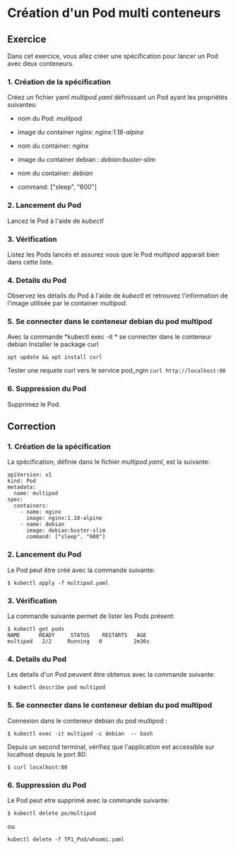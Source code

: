 # Création d'un Pod multi conteneurs

## Exercice

Dans cet exercice, vous allez créer une spécification pour lancer un  Pod avec deux conteneurs.

### 1. Création de la spécification

Créez un fichier yaml *multipod.yaml* définissant un Pod ayant les propriétés suivantes:
- nom du Pod: *mulitpod*
- image du container nginx: *nginx:1.18-alpine*
- nom du container: *nginx*
  
- image du container debian : *debian:buster-slim*
- nom du container: *debian*
- command: ["sleep", "600"]

### 2. Lancement du Pod

Lancez le Pod à l'aide de *kubectl*

### 3. Vérification

Listez les Pods lancés et assurez vous que le Pod *multipod* apparait bien dans cette liste.

### 4. Details du Pod

Observez les détails du Pod à l'aide de *kubectl* et retrouvez l'information de l'image utilisée par le container *multipod*.

### 5. Se connecter dans le conteneur debian du pod multipod 

Avec la commande *kubectl exec -it * se connecter dans le conteneur debian
Installer le package curl

```apt update && apt install curl```

Tester une requete curl vers le service pod_ngin ```curl http://localhost:80```

### 6. Suppression du Pod

Supprimez le Pod.


## Correction

### 1. Création de la spécification

La spécification, définie dans le fichier *multipod.yaml*, est la suivante:

```
apiVersion: v1
kind: Pod
metadata:
  name: multipod
spec:
  containers:
    - name: nginx
      image: nginx:1.18-alpine
    - name: debian
      image: debian:buster-slim
      command: ["sleep", "600"]
```

### 2. Lancement du Pod

Le Pod peut être créé avec la commande suivante:

```
$ kubectl apply -f multipod.yaml
```

### 3. Vérification

La commande suivante permet de lister les Pods présent:

```
$ kubectl get pods
NAME      READY     STATUS    RESTARTS   AGE
multipod   2/2     Running   0          2m36s
```

### 4. Details du Pod

Les details d'un Pod peuvent être obtenus avec la commande suivante:

```
$ kubectl describe pod multipod
```

### 5.  Se connecter dans le conteneur debian du pod multipod 

Connexion dans le conteneur debian du pod multipod :
```
$ kubectl exec -it multipod -c debian  -- bash
```

Depuis un second terminal, vérifiez que l'application est accessible sur localhost depuis le port 80:

```
$ curl localhost:80
```


### 6. Suppression du Pod

Le Pod peut etre supprimé avec la commande suivante:

```
$ kubectl delete po/multipod
```

ou

```
kubectl delete -f TP1_Pod/whoami.yaml
```

